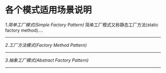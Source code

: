 各个模式适用场景说明
===
*1.简单工厂模式(Simple Factory Pattern)*
简单工厂模式又称静态工厂方法(static factory method)....
***

*2.工厂方法模式(Factory Method Pattern)*

***

*3.抽象工厂模式(Abstract Factory Pattern)*
***